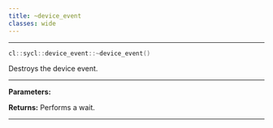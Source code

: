 ```yaml
---
title: ~device_event
classes: wide
---
```



---

```cpp
cl::sycl::device_event::~device_event()
```


Destroys the device event. 


---
**Parameters:**

**Returns:** Performs a wait. 

---
